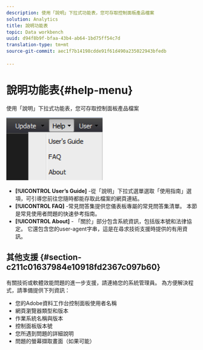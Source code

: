 ```yaml
---
description: 使用「說明」下拉式功能表，您可存取控制面板產品檔案
solution: Analytics
title: 說明功能表
topic: Data workbench
uuid: d94f8b9f-bfaa-43b4-ab64-1bd75ff54c7d
translation-type: tm+mt
source-git-commit: aec1f7b14198cdde91f61d490a235022943bfedb

---
```



# 說明功能表{#help-menu}

使用「說明」下拉式功能表，您可存取控制面板產品檔案

![](assets/help.png)

* **[!UICONTROL User’s Guide]** -從「說明」下拉式選單選取「使用指南」選項，可引導您前往您隨時都能存取此檔案的網頁連結。
* **[!UICONTROL FAQ]** -常見問答集提供您儀表板專屬的常見問答集清單。 本節是常見使用者問題的快速參考指南。
* **[!UICONTROL About]** - 「關於」部分包含系統資訊，包括版本號和法律協定。 它還包含您的user-agent字串，這是在尋求技術支援時提供的有用資訊。

## 其他支援 {#section-c211c01637984e10918fd2367c097b60}

有關技術或軟體效能問題的進一步支援，請連絡您的系統管理員。 為方便解決程式，請準備提供下列資訊：

* 您的Adobe資料工作台控制面板使用者名稱
* 網頁瀏覽器類型和版本
* 作業系統名稱與版本
* 控制面板版本號
* 您所遇到問題的詳細說明
* 問題的螢幕擷取畫面（如果可能）

